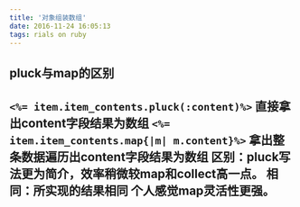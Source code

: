 ```yaml
---
title: '对象组装数组'
date: 2016-11-24 16:05:13
tags: rials on ruby
---
```

pluck与map的区别
-------
`<%= item.item_contents.pluck(:content)%>` 直接拿出content字段结果为数组
`<%= item.item_contents.map{|m| m.content}%>` 拿出整条数据遍历出content字段结果为数组
区别：pluck写法更为简介，效率稍微较map和collect高一点。
相同：所实现的结果相同
个人感觉map灵活性更强。
------
